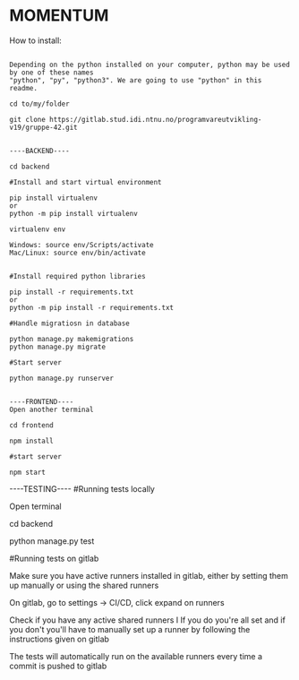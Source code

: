 # MOMENTUM

How to install:

```

Depending on the python installed on your computer, python may be used by one of these names
"python", "py", "python3". We are going to use "python" in this readme.

cd to/my/folder

git clone https://gitlab.stud.idi.ntnu.no/programvareutvikling-v19/gruppe-42.git


----BACKEND----

cd backend

#Install and start virtual environment

pip install virtualenv
or
python -m pip install virtualenv

virtualenv env

Windows: source env/Scripts/activate
Mac/Linux: source env/bin/activate


#Install required python libraries

pip install -r requirements.txt
or
python -m pip install -r requirements.txt

#Handle migratiosn in database

python manage.py makemigrations
python manage.py migrate

#Start server

python manage.py runserver


----FRONTEND----
Open another terminal

cd frontend

npm install

#start server

npm start

```

----TESTING----
#Running tests locally

Open terminal

cd backend

python manage.py test

#Running tests on gitlab

Make sure you have active runners installed in gitlab, either by setting them up manually or using the shared runners

On gitlab, go to settings -> CI/CD, click expand on runners

Check if you have any active shared runners
I
If you do you're all set and if you don't you'll have to manually set up a runner by following the instructions given on gitlab

The tests will automatically run on the available runners every time a commit is pushed to gitlab